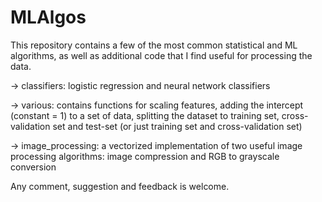 # MLAlgos

This repository contains a few of the most common statistical and ML algorithms, as well as additional code that I find useful for processing the data.


 -> classifiers: logistic regression and neural network classifiers
 
 -> various: contains functions for scaling features, adding the intercept (constant = 1) to a set of data, splitting the dataset to training set, cross-validation set and test-set (or just training set and cross-validation set)
 
 -> image_processing: a vectorized implementation of two useful image processing algorithms: image compression and RGB to grayscale conversion
 


Any comment, suggestion and feedback is welcome.
